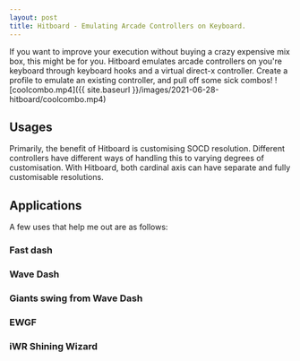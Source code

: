 ```yaml
---
layout: post
title: Hitboard - Emulating Arcade Controllers on Keyboard. 
---
```

If you want to improve your execution without buying a crazy expensive mix box, this might be for you. Hitboard emulates arcade controllers on you're keyboard through keyboard hooks and a virtual direct-x controller. Create a profile to emulate an existing controller, and pull off some sick combos!
![coolcombo.mp4]({{ site.baseurl }}/images/2021-06-28-hitboard/coolcombo.mp4)

## Usages
Primarily, the benefit of Hitboard is customising SOCD resolution. Different controllers have different ways of handling this to varying degrees of customisation. With Hitboard, both cardinal axis can have separate and fully customisable resolutions. 

## Applications
A few uses that help me out are as follows:

### Fast dash
### Wave Dash
### Giants swing from Wave Dash
### EWGF
### iWR Shining Wizard
